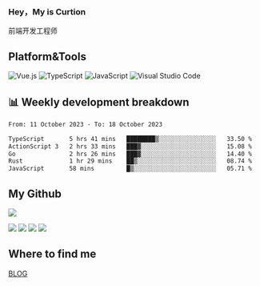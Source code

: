 ### Hey，My is Curtion
前端开发工程师
## Platform&Tools

![Vue.js](https://img.shields.io/badge/-Vue.js-4FC08D?style=flat-square&logo=Vue.js&logoColor=white)
![TypeScript](https://img.shields.io/badge/-TypeScript-007ACC?style=flat-square&logo=typescript&logoColor=white)
![JavaScript](https://img.shields.io/badge/-JavaScript-F7DF1E?style=flat-square&logo=javascript&logoColor=black)
![Visual Studio Code](https://img.shields.io/badge/-VSCode-007ACC?style=flat-square&logo=Visual-Studio-Code&logoColor=white)

## 📊 Weekly development breakdown

<!--START_SECTION:waka-->

```txt
From: 11 October 2023 - To: 18 October 2023

TypeScript       5 hrs 41 mins   ████████▒░░░░░░░░░░░░░░░░   33.50 %
ActionScript 3   2 hrs 33 mins   ███▓░░░░░░░░░░░░░░░░░░░░░   15.08 %
Go               2 hrs 26 mins   ███▓░░░░░░░░░░░░░░░░░░░░░   14.40 %
Rust             1 hr 29 mins    ██▒░░░░░░░░░░░░░░░░░░░░░░   08.74 %
JavaScript       58 mins         █▒░░░░░░░░░░░░░░░░░░░░░░░   05.71 %
```

<!--END_SECTION:waka-->

## My Github

![](http://github-profile-summary-cards.vercel.app/api/cards/profile-details?username=curtion&theme=nord_bright)

![](http://github-profile-summary-cards.vercel.app/api/cards/stats?username=curtion&theme=nord_bright)
![](http://github-profile-summary-cards.vercel.app/api/cards/productive-time?username=curtion&theme=nord_bright&utcOffset=8)
![](http://github-profile-summary-cards.vercel.app/api/cards/repos-per-language?username=curtion&theme=nord_bright)
![](http://github-profile-summary-cards.vercel.app/api/cards/most-commit-language?username=curtion&theme=nord_bright)

## Where to find me

[BLOG](https://blog.3gxk.net)
